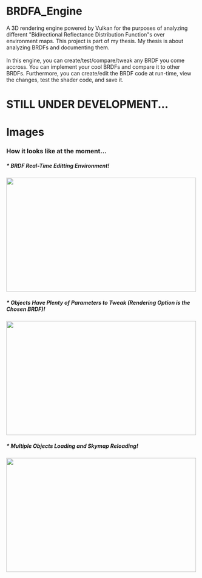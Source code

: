 # BRDFA_Engine
A 3D rendering engine powered by Vulkan for the purposes of analyzing different "Bidirectional Reflectance Distribution Function"s over environment maps. This project is part of my thesis. My thesis is about analyzing BRDFs and documenting them. <br><br>
In this engine, you can create/test/compare/tweak any BRDF you come accross. You can implement your cool BRDFs and compare it to other BRDFs. Furthermore, you can create/edit the BRDF code at run-time, view the changes, test the shader code, and save it.

<h1>STILL UNDER DEVELOPMENT...</h1>


<h1>Images</h1>
<h3>How it looks like at the moment...</h3>
<h5>* BRDF Real-Time Editting Environment!</h5>
<img width=500 height=300 src="https://user-images.githubusercontent.com/48254077/154393080-5bd9deb2-7554-4e51-82ba-6b6f038331cb.png" />
<h5>* Objects Have Plenty of Parameters to Tweak (Rendering Option is the Chosen BRDF)!</h5>
<img width=500 height=300 src="https://user-images.githubusercontent.com/48254077/154393357-f0741580-6f80-420f-86a3-ba947453059e.png" />
<h5>* Multiple Objects Loading and Skymap Reloading!</h5>
<img width=500 height=300 src="https://user-images.githubusercontent.com/48254077/154393816-bb74fdf5-bcd6-4e7b-ac11-8790c8740b89.png" />
